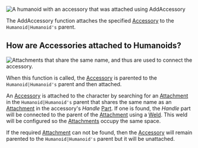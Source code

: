 ![A humanoid with an accessory that was attached using AddAccessory](https://developer.roblox.com/assets/bltfa53ae875b57255c/AddAccessory.png)

The AddAccessory function attaches the specified [Accessory](https://developer.roblox.com/en-us/api-reference/class/Accessory) to the `Humanoid|Humanoid's` parent.

How are Accessories attached to Humanoids?
------------------------------------------

![Attachments that share the same name, and thus are used to connect the accessory.](https://developer.roblox.com/assets/bltdb71e88b111a0699/AccessoryAttachment.png)

When this function is called, the [Accessory](https://developer.roblox.com/en-us/api-reference/class/Accessory) is parented to the `Humanoid|Humanoid's` parent and then attached.

An [Accessory](https://developer.roblox.com/en-us/api-reference/class/Accessory) is attached to the character by searching for an [Attachment](https://developer.roblox.com/en-us/api-reference/class/Attachment) in the `Humanoid|Humanoid's` parent that shares the same name as an [Attachment](https://developer.roblox.com/en-us/api-reference/class/Attachment) in the accessory's _Handle_ [Part](https://developer.roblox.com/en-us/api-reference/class/Part). If one is found, the _Handle_ part will be connected to the parent of the [Attachment](https://developer.roblox.com/en-us/api-reference/class/Attachment) using a [Weld](https://developer.roblox.com/en-us/api-reference/class/Weld). This weld will be configured so the [Attachments](https://developer.roblox.com/en-us/api-reference/class/Attachment) occupy the same space.

If the required [Attachment](https://developer.roblox.com/en-us/api-reference/class/Attachment) can not be found, then the [Accessory](https://developer.roblox.com/en-us/api-reference/class/Accessory) will remain parented to the `Humanoid|Humanoid's` parent but it will be unattached.